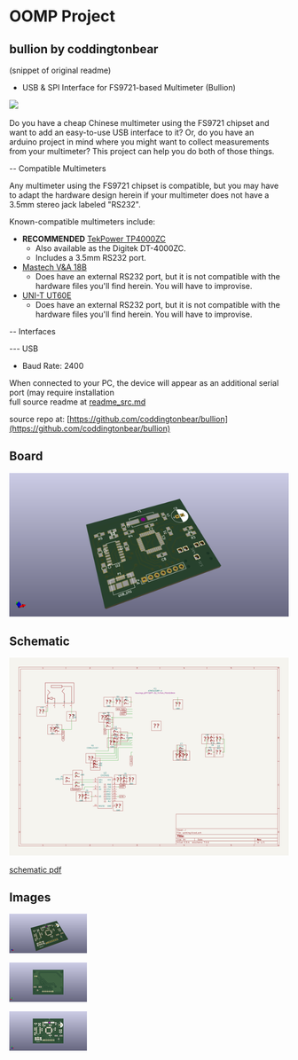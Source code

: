 # OOMP Project  
## bullion  by coddingtonbear  
  
(snippet of original readme)  
  
- USB & SPI Interface for FS9721-based Multimeter (Bullion)  
  
![](https://coddingtonbear-public.s3.amazonaws.com/github/bullion/connected.jpg)  
  
Do you have a cheap Chinese multimeter using the FS9721 chipset and  
want to add an easy-to-use USB interface to it?  Or, do you have an  
arduino project in mind where you might want to collect measurements  
from your multimeter?  This project can help you do both of those things.  
  
-- Compatible Multimeters  
  
Any multimeter using the FS9721 chipset is compatible, but you may have  
to adapt the hardware design herein if your multimeter does not have a  
3.5mm stereo jack labeled "RS232".  
  
Known-compatible multimeters include:  
  
* **RECOMMENDED** [TekPower TP4000ZC](https://www.amazon.com/Tekpower-TP4000ZC-Interfaced-Multimeter-Computer/dp/B000OPDFLM)  
    * Also available as the Digitek DT-4000ZC.  
    * Includes a 3.5mm RS232 port.  
* [Mastech V&A 18B](https://www.amazon.com/Manual-Ranging-Digital-Multimeter-Interface/dp/B000LQONYM)  
    * Does have an external RS232 port, but it is not compatible with the  
      hardware files you'll find herein.  You will have to improvise.  
* [UNI-T UT60E](https://www.amazon.com/UNI-T-UT60E-Precise-Light-Weight/dp/B0152OJAWC)  
    * Does have an external RS232 port, but it is not compatible with the  
      hardware files you'll find herein.  You will have to improvise.  
  
-- Interfaces  
  
--- USB  
  
* Baud Rate: 2400  
  
When connected to your PC, the device will appear as an additional serial  
port (may require installation  
  full source readme at [readme_src.md](readme_src.md)  
  
source repo at: [https://github.com/coddingtonbear/bullion](https://github.com/coddingtonbear/bullion)  
## Board  
  
[![working_3d.png](working_3d_600.png)](working_3d.png)  
## Schematic  
  
[![working_schematic.png](working_schematic_600.png)](working_schematic.png)  
  
[schematic pdf](working_schematic.pdf)  
## Images  
  
[![working_3d.png](working_3d_140.png)](working_3d.png)  
  
[![working_3d_back.png](working_3d_back_140.png)](working_3d_back.png)  
  
[![working_3d_front.png](working_3d_front_140.png)](working_3d_front.png)  
